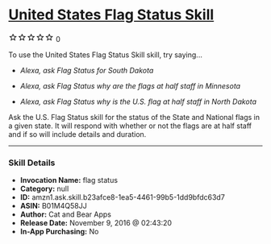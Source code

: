 # [United States Flag Status Skill](http://alexa.amazon.com/#skills/amzn1.ask.skill.b23afce8-1ea5-4461-99b5-1dd9bfdc63d7)
![0 stars](../../images/ic_star_border_black_18dp_1x.png)![0 stars](../../images/ic_star_border_black_18dp_1x.png)![0 stars](../../images/ic_star_border_black_18dp_1x.png)![0 stars](../../images/ic_star_border_black_18dp_1x.png)![0 stars](../../images/ic_star_border_black_18dp_1x.png) 0

To use the United States Flag Status Skill skill, try saying...

* *Alexa, ask Flag Status for South Dakota*

* *Alexa, ask Flag Status why are the flags at half staff in Minnesota*

* *Alexa, ask Flag Status why is the U.S. flag at half staff in North Dakota*

Ask the U.S. Flag Status skill for the status of the State and National flags in a given state.  It will respond with whether or not the flags are at half staff and if so will include details and duration.

***

### Skill Details

* **Invocation Name:** flag status
* **Category:** null
* **ID:** amzn1.ask.skill.b23afce8-1ea5-4461-99b5-1dd9bfdc63d7
* **ASIN:** B01M4Q58JJ
* **Author:** Cat and Bear Apps
* **Release Date:** November 9, 2016 @ 02:43:20
* **In-App Purchasing:** No
